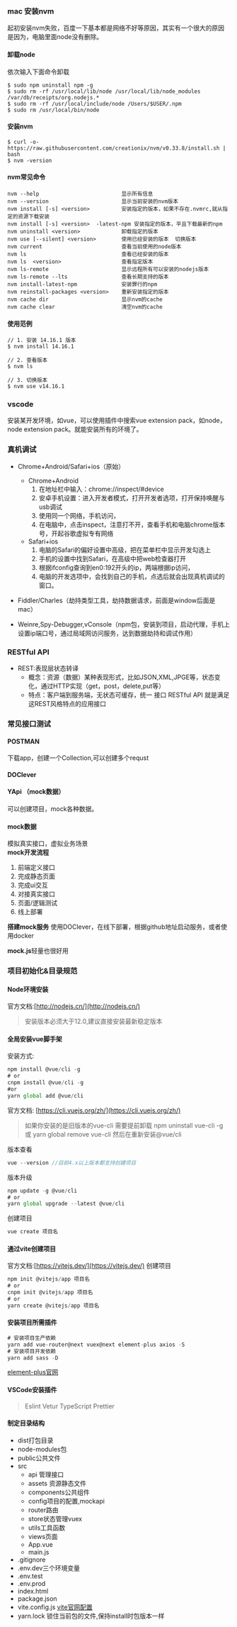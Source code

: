 ### mac 安装nvm
起初安装nvm失败，百度一下基本都是网络不好等原因，其实有一个很大的原因是因为，电脑里面node没有删除。
#### 卸载node
依次输入下面命令卸载
```
$ sudo npm uninstall npm -g
$ sudo rm -rf /usr/local/lib/node /usr/local/lib/node_modules /var/db/receipts/org.nodejs.*
$ sudo rm -rf /usr/local/include/node /Users/$USER/.npm
$ sudo rm /usr/local/bin/node

```
#### 安装nvm
```
$ curl -o- https://raw.githubusercontent.com/creationix/nvm/v0.33.8/install.sh | bash
$ nvm -version
```

#### nvm常见命令
```
nvm --help                          显示所有信息
nvm --version                       显示当前安装的nvm版本
nvm install [-s] <version>          安装指定的版本，如果不存在.nvmrc,就从指定的资源下载安装
nvm install [-s] <version>  -latest-npm 安装指定的版本，平且下载最新的npm
nvm uninstall <version>             卸载指定的版本
nvm use [--silent] <version>        使用已经安装的版本  切换版本
nvm current                         查看当前使用的node版本
nvm ls                              查看已经安装的版本
nvm ls  <version>                   查看指定版本
nvm ls-remote                       显示远程所有可以安装的nodejs版本
nvm ls-remote --lts                 查看长期支持的版本
nvm install-latest-npm              安装罪行的npm
nvm reinstall-packages <version>    重新安装指定的版本
nvm cache dir                       显示nvm的cache
nvm cache clear                     清空nvm的cache
```
#### 使用范例
```
// 1. 安装 14.16.1 版本
$ nvm install 14.16.1
 
// 2. 查看版本
$ nvm ls
 
// 3. 切换版本
$ nvm use v14.16.1
```
### vscode 
安装某开发环境，如vue，可以使用插件中搜索vue extension pack，如node，node extension pack。就能安装所有的环境了。

### 真机调试
- Chrome+Android/Safari+ios（原始）
    - Chrome+Android
        1. 在地址栏中输入：chrome://inspect/#device
        2. 安卓手机设置：进入开发者模式，打开开发者选项，打开保持唤醒与usb调试
        3. 使用同一个网络，手机访问，
        4. 在电脑中，点击inspect，注意打不开，查看手机和电脑chrome版本号，开起谷歌虚拟专有网络
    - Safari+ios
        1. 电脑的Safari的偏好设置中高级，把在菜单栏中显示开发勾选上
        2. 手机的设置中找到Safari，在高级中把web检查器打开
        3. 根据ifconfig查询到en0:192开头的ip，两端根据ip访问，
        4. 电脑的开发选项中，会找到自己的手机，点选后就会出现真机调试的窗口。

- Fiddler/Charles（劫持类型工具，劫持数据请求，前面是window后面是mac）
- Weinre,Spy-Debugger,vConsole（npm包，安装到项目，启动代理，手机上设置ip端口号，通过局域网访问服务，达到数据劫持和调试作用）

### RESTful API
-  REST:表现层状态转译
    - 概念：资源（数据）某种表现形式，比如JSON,XML,JPGE等，状态变化，通过HTTP实现（get，post，delete,put等）
    - 特点：客户端到服务端，无状态可缓存，统一 接口
RESTful API 就是满足这REST风格特点的应用接口  

### 常见接口测试
#### POSTMAN 
下载app，创建一个Collection,可以创建多个requst
#### DOClever
#### YApi （mock数据）
可以创建项目，mock各种数据。

#### mock数据 
模拟真实接口，虚拟业务场景     
**mock开发流程**
1. 前端定义接口
2. 完成静态页面
3. 完成ui交互
4. 对接真实接口
5. 页面/逻辑测试
6. 线上部署

**搭建mock服务**
使用DOClever，在线下部署，根据github地址启动服务，或者使用docker

**mock.js**轻量也很好用

### 项目初始化&目录规范

#### Node环境安装
官方文档:[http://nodejs.cn/](http://nodejs.cn/)
> 安装版本必须大于12.0,建议直接安装最新稳定版本

#### 全局安装vue脚手架
 安装方式:  
```js
npm install @vue/cli -g 
# or
cnpm install @vue/cli -g
#or
yarn global add @vue/cli
```
 官方文档: 
[https://cli.vuejs.org/zh/](https://cli.vuejs.org/zh/)

> 如果你安装的是旧版本的vue-cli
> 需要提前卸载 npm uninstall vue-cli -g 或 yarn global remove vue-cli
> 然后在重新安装@vue/cli

 版本查看
```js
vue --version //目前4.x以上版本都支持创建项目
```

 版本升级
```js
npm update -g @vue/cli
# or
yarn global upgrade --latest @vue/cli
```
 创建项目
```js
vue create 项目名
```
#### 通过vite创建项目

 官方文档:[https://vitejs.dev/](https://vitejs.dev/)
 创建项目
```js
npm init @vitejs/app 项目名
# or
cnpm init @vitejs/app 项目名
# or
yarn create @vitejs/app 项目名
```

#### 安装项目所需插件
```js
# 安装项目生产依赖
yarn add vue-router@next vuex@next element-plus axios -S
# 安装项目开发依赖
yarn add sass -D
```
[element-plus官网](https://element-plus.org/#/zh-CN)

#### VSCode安装插件
> Eslint
> Vetur
> TypeScript
> Prettier

#### 制定目录结构
>
- dist打包目录
- node-modules包
- public公共文件
- src
  - api 管理接口
  - assets 资源静态文件
  - components公共组件
  - config项目的配置,mockapi
  - router路由
  - store状态管理vuex
  - utils工具函数
  - views页面
  - App.vue
  - main.js
- .gitignore
- .env.dev三个环境变量
- .env.test
- .env.prod
- index.html
- package.json
- vite.config.js [vite官网配置](https://cn.vitejs.dev/config/)
- yarn.lock 锁住当前包的文件,保持install时包版本一样 
     
 